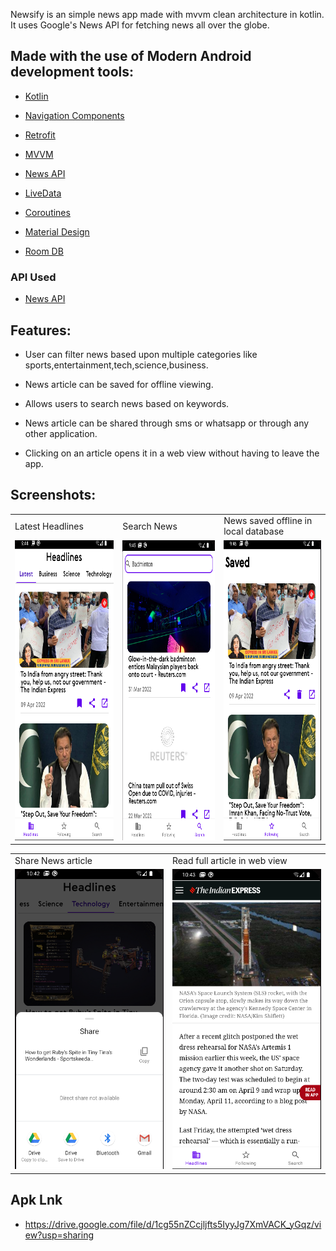 Newsify is an simple news app made with mvvm clean architecture in kotlin. It uses Google's News API for fetching news all over the globe.


## Made with the use of Modern Android development tools:


- [Kotlin](https://developer.android.com/kotlin)


- [Navigation Components](https://developer.android.com/jetpack/androidx/releases/navigation)


- [Retrofit](https://square.github.io/retrofit/)


- [MVVM](https://developer.android.com/jetpack/guide)


- [News API](https://newsapi.org/)


- [LiveData](https://developer.android.com/reference/android/arch/lifecycle/LiveData)


- [Coroutines](https://developer.android.com/kotlin/coroutines)


- [Material Design](https://developer.android.com/reference/android/arch/lifecycle/LiveData) 


- [Room DB](https://developer.android.com/jetpack/androidx/releases/room)

### API Used
* [News API](https://newsapi.org/)

## Features:

- User can filter news based upon multiple categories like sports,entertainment,tech,science,business.

- News article can be saved for offline viewing.

- Allows users to search news based on keywords.

- News article can be shared through sms or whatsapp or through any other application.

- Clicking on an article opens it in a web view without having to leave the app.

## Screenshots:

<table>
  <tr>
     <td>Latest Headlines</td>
     <td>Search News</td>
     <td>News saved offline in local database</td>
  </tr>
  <tr>
    <td><img src="ss/Screenshot from 2022-04-09 09-44-30.png" width=270 height=480></td>
    <td><img src="ss/Screenshot from 2022-04-09 09-44-55.png" width=270 height=480></td>
    <td><img src="ss/Screenshot from 2022-04-09 09-46-12.png" width=270 height=480></td>
  </tr>
 </table>
 
 <table>
  <tr>
     <td>Share News article</td>
     <td>Read full article in web view</td>
  </tr>
  <tr>
    <td><img src="ss/Screenshot from 2022-04-09 10-42-23.png" width=270 height=480></td>
    <td><img src="ss/Screenshot from 2022-04-09 10-43-07.png" width=270 height=480></td>
  </tr>
 </table>


## Apk Lnk 
- https://drive.google.com/file/d/1cg55nZCcjljfts5IyyJg7XmVACK_yGqz/view?usp=sharing
